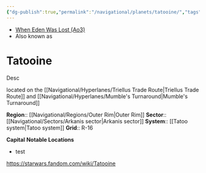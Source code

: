 ```yaml
---
{"dg-publish":true,"permalink":"/navigational/planets/tatooine/","tags":["map","planet","outerrim","starkiller","arkanis","mumbles","triellus","spicetri","unfinished"]}
---
```


- [When Eden Was Lost (Ao3)](https://archiveofourown.org/works/19334440/chapters/45992584)
- Also known as 
# Tatooine
Desc

located on the [[Navigational/Hyperlanes/Triellus Trade Route\|Triellus Trade Route]] and [[Navigational/Hyperlanes/Mumble's Turnaround\|Mumble's Turnaround]]

**Region**::  [[Navigational/Regions/Outer Rim\|Outer Rim]]
**Sector**::  [[Navigational/Sectors/Arkanis sector\|Arkanis sector]]
**System**::  [[Tatoo system\|Tatoo system]]
**Grid**::  R-16

**Capital**
**Notable Locations**
- test

https://starwars.fandom.com/wiki/Tatooine
